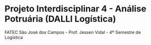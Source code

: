 # Projeto Interdisciplinar 4 - Análise Potruária (DALLI Logística)
FATEC São José dos Campos - Prof. Jessen Vidal - 4º Semestre de Logística
